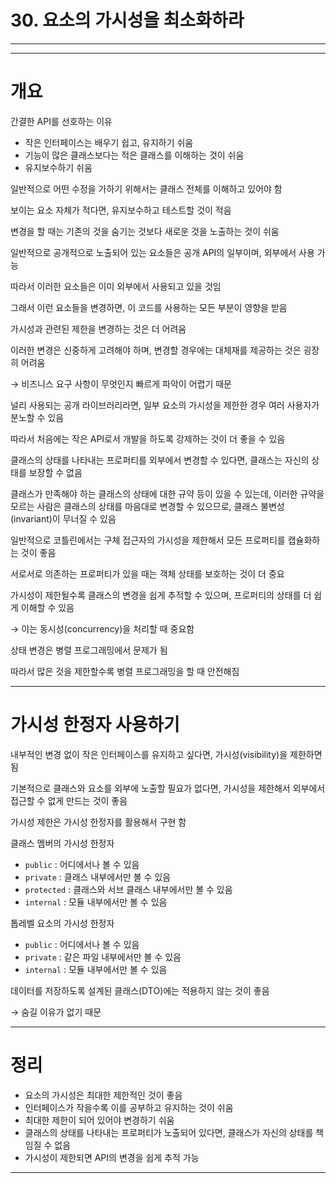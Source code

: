 # 30. 요소의 가시성을 최소화하라

---

---

# 개요

간결한 API를 선호하는 이유

- 작은 인터페이스는 배우기 쉽고, 유지하기 쉬움
- 기능이 많은 클래스보다는 적은 클래스를 이해하는 것이 쉬움
- 유지보수하기 쉬움

일반적으로 어떤 수정을 가하기 위해서는 클래스 전체를 이해하고 있어야 함

보이는 요소 자체가 적다면, 유지보수하고 테스트할 것이 적음

변경을 할 때는 기존의 것을 숨기는 것보다 새로운 것을 노출하는 것이 쉬움

일반적으로 공개적으로 노출되어 있는 요소들은 공개 API의 일부이며, 외부에서 사용 가능

따라서 이러한 요소들은 이미 외부에서 사용되고 있을 것임

그래서 이런 요소들을 변경하면, 이 코드를 사용하는 모든 부분이 영향을 받음

가시성과 관련된 제한을 변경하는 것은 더 어려움

이러한 변경은 신중하게 고려해야 하며, 변경할 경우에는 대체재를 제공하는 것은 굉장히 어려움

→ 비즈니스 요구 사항이 무엇인지 빠르게 파악이 어렵기 때문

널리 사용되는 공개 라이브러리라면, 일부 요소의 가시성을 제한한 경우 여러 사용자가 분노할 수 있음

따라서 처음에는 작은 API로서 개발을 하도록 강제하는 것이 더 좋을 수 있음

클래스의 상태를 나타내는 프로퍼티를 외부에서 변경할 수 있다면, 클래스는 자신의 상태를 보장할 수 없음

클래스가 만족해야 하는 클래스의 상태에 대한 규약 등이 있을 수 있는데, 이러한 규약을 모르는 사람은 클래스의 상태를 마음대로 변경할 수 있으므로, 클래스 불변성(invariant)이 무너질 수 있음

일반적으로 코틀린에서는 구체 접근자의 가시성을 제한해서 모든 프로퍼티를 캡슐화하는 것이 좋음

서로서로 의존하는 프로퍼티가 있을 때는 객체 상태를 보호하는 것이 더 중요

가시성이 제한될수록 클래스의 변경을 쉽게 추적할 수 있으며, 프로퍼티의 상태를 더 쉽게 이해할 수 있음

→ 이는 동시성(concurrency)을 처리할 때 중요함

상태 변경은 병렬 프로그래밍에서 문제가 됨

따라서 많은 것을 제한할수록 병렬 프로그래밍을 할 때 안전해짐

---

# 가시성 한정자 사용하기

내부적인 변경 없이 작은 인터페이스를 유지하고 싶다면, 가시성(visibility)을 제한하면 됨

기본적으로 클래스와 요소를 외부에 노출할 필요가 없다면, 가시성을 제한해서 외부에서 접근할 수 없게 만드는 것이 좋음

가시성 제한은 가시성 한정자를 활용해서 구현 함

클래스 멤버의 가시성 한정자

- `public` : 어디에서나 볼 수 있음
- `private` : 클래스 내부에서만 볼 수 있음
- `protected` : 클래스와 서브 클래스 내부에서만 볼 수 있음
- `internal` : 모듈 내부에서만 볼 수 있음

톱레벨 요소의 가시성 한정자

- `public` : 어디에서나 볼 수 있음
- `private` : 같은 파일 내부에서만 볼 수 있음
- `internal` : 모듈 내부에서만 볼 수 있음

데이터를 저장하도록 설계된 클래스(DTO)에는 적용하지 않는 것이 좋음

→ 숨길 이유가 없기 때문

---

# 정리

- 요소의 가시성은 최대한 제한적인 것이 좋음
- 인터페이스가 작을수록 이를 공부하고 유지하는 것이 쉬움
- 최대한 제한이 되어 있어야 변경하기 쉬움
- 클래스의 상태를 나타내는 프로퍼티가 노출되어 있다면, 클래스가 자신의 상태를 책임질 수 없음
- 가시성이 제한되면 API의 변경을 쉽게 추적 가능

---